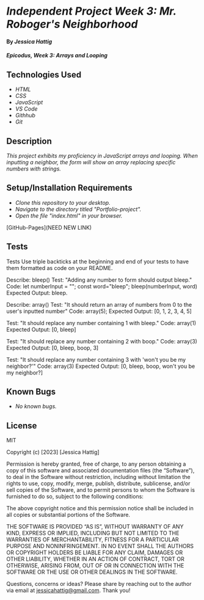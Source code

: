 # _Independent Project Week 3: Mr. Roboger's Neighborhood_

#### By _**Jessica Hattig**_

#### _Epicodus, Week 3: Arrays and Looping_

## Technologies Used

* _HTML_
* _CSS_
* _JavaScript_
* _VS Code_
* _Githhub_
* _Git_

## Description

_This project exhibits my proficiency in JavaScript arrays and looping. When inputting a neighbor, the form will show an array replacing specific numbers with strings._

## Setup/Installation Requirements

* _Clone this repository to your desktop._
* _Navigate to the directory titled "Portfolio-project"._
* _Open the file "index.html" in your browser._

[GitHub-Pages](NEED NEW LINK)

## Tests

Tests
Use triple backticks at the beginning and end of your tests to have them formatted as code on your README.

Describe: bleep()
Test: "Adding any number to form should output bleep."
Code:
let numberInput = "";
const word="bleep";
bleep(numberInput, word)
Expected Output: bleep.

Describe: array()
Test: "It should return an array of numbers from 0 to the user's inputted number"
Code: array(5);
Expected Output: [0, 1, 2, 3, 4, 5]

Test: "It should replace any number containing 1 with bleep."
Code: array(1)
Expected Output: [0, bleep]

Test: "It should replace any number containing 2 with boop."
Code: array(3)
Expected Output: [0, bleep, boop, 3]

Test: "It should replace any number containing 3 with 'won't you be my neighbor?'"
Code: array(3)
Expected Output: [0, bleep, boop, won't you be my neighbor?]

## Known Bugs

* _No known bugs._


## License
MIT

Copyright (c) [2023] [Jessica Hattig]

Permission is hereby granted, free of charge, to any person obtaining a copy of this software and associated documentation files (the “Software”), to deal in the Software without restriction, including without limitation the rights to use, copy, modify, merge, publish, distribute, sublicense, and/or sell copies of the Software, and to permit persons to whom the Software is furnished to do so, subject to the following conditions:

The above copyright notice and this permission notice shall be included in all copies or substantial portions of the Software.

THE SOFTWARE IS PROVIDED “AS IS”, WITHOUT WARRANTY OF ANY KIND, EXPRESS OR IMPLIED, INCLUDING BUT NOT LIMITED TO THE WARRANTIES OF MERCHANTABILITY, FITNESS FOR A PARTICULAR PURPOSE AND NONINFRINGEMENT. IN NO EVENT SHALL THE AUTHORS OR COPYRIGHT HOLDERS BE LIABLE FOR ANY CLAIM, DAMAGES OR OTHER LIABILITY, WHETHER IN AN ACTION OF CONTRACT, TORT OR OTHERWISE, ARISING FROM, OUT OF OR IN CONNECTION WITH THE SOFTWARE OR THE USE OR OTHER DEALINGS IN THE SOFTWARE.

Questions, concerns or ideas? Please share by reaching out to the author via email at jessicahattig@gmail.com. Thank you!